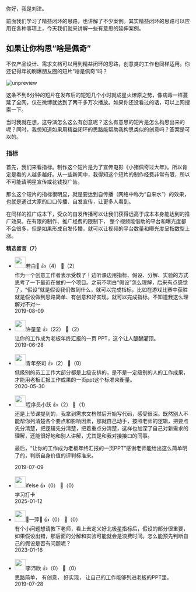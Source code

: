 你好，我是刘津。

前面我们学习了精益闭环的思路，也讲解了不少案例。其实精益闭环的思路可以应用在各种事项上，今天我们就来讲解一些有意思的延伸案例。

## 如果让你构思“啥是佩奇”

不仅产品设计、需求文档可以用到精益闭环的思路，创意类的工作也同样适用。你还记得年初刷爆朋友圈的短片“啥是佩奇”吗？

![unpreview](https://static001.geekbang.org/resource/image/41/7d/41f7e59558680f9ecd09d1b384e8987d.jpg?wh=925%2A521)

这条不到6分钟的短片在发布后的短短几个小时就成星火燎原之势，像病毒一样蔓延了全网，仅在微博就达到了两千多万次播放。如果你还没看过的话，可以上网搜索一下。

当时我就在想，这导演怎么这么有创意呢？这么有意思的短片是怎么构思出来的呢？同时，我想知道如果用精益闭环的思路能帮助我构思类似的创意吗？答案是可以的。

### 指标

首先，我们来看指标。制作这个短片是为了宣传电影《小猪佩奇过大年》。所以肯定是看的人越多越好。从一些新闻中，我得知这个短片的制作经费非常有限，所以不可能请明星宣传或花钱投广告。

那么这个短片的指标很明显，就是要达到自传播（网络中称为“自来水”）的效果，也就是通过大家的口口传播、自发宣传，让更多人看到。

在同样的推广成本下，受众的自发传播可以让我们获得远高于成本本身能达到的推广效果。在有限的制作、推广经费的限制下， 整个视频能借助的平台和曝光度都不会很多，但是如果形成自发传播，就可以让视频的平台数量和曝光度呈指数型上涨。
<div><strong>精选留言（7）</strong></div><ul>
<li><img src="https://static001.geekbang.org/account/avatar/00/16/d8/1b/eb9ed112.jpg" width="30px"><span>若白🍃</span> 👍（4） 💬（2）<div>作为一个创意工作者表示受教了！边听课边用指标、假设、分解、实验的方式思考了一下最近在做的一个项目。之前不明白“假设”怎么理解，后来有点感觉了，“假设”就是假设我们做到什么，就可以完成指标，比如在游戏比赛中获胜就是假设做到思路简单、有创意和好实现，就可以完成指标。不知道我这么理解对不对～</div>2019-08-09</li><br/><li><img src="https://static001.geekbang.org/account/avatar/00/0f/4d/fd/0aa0e39f.jpg" width="30px"><span>许童童</span> 👍（22） 💬（2）<div>让你的工作成为老板年终汇报的一页 PPT，这个让人醍醐灌顶。</div>2019-06-28</li><br/><li><img src="https://static001.geekbang.org/account/avatar/00/13/36/94/0b969588.jpg" width="30px"><span>青年祭司</span> 👍（2） 💬（0）<div>低级别的员工工作大部分都是上级安排的，是不是一定级别的人的工作成果，才能用老板汇报工作成果的一页ppt这个标准来衡量。</div>2020-05-30</li><br/><li><img src="https://static001.geekbang.org/account/avatar/00/0f/7e/bb/947c329a.jpg" width="30px"><span>程序员小跃</span> 👍（2） 💬（1）<div>还是上节课提到的，我拿到需求文档然后开始写代码，感受很深。既然别人不能帮你列清楚各个要点和影响因素，那就自己动手，按照老师的逻辑，把要点先分清楚，把逻辑先分清楚，把着重点分清楚，这样也加深了自己对新需求的理解，还能很好地和别人讲解，尤其是和我对接接口的同事。

最后，“让你的工作成为老板年终汇报的一页PPT”感谢老师能给出这么简单明了的，判断自身价值的评判标准来。</div>2019-07-09</li><br/><li><img src="https://static001.geekbang.org/account/avatar/00/26/eb/d7/90391376.jpg" width="30px"><span>ifelse</span> 👍（0） 💬（0）<div>学习打卡</div>2025-01-12</li><br/><li><img src="https://static001.geekbang.org/account/avatar/00/11/2a/c4/0fb1873a.jpg" width="30px"><span>🐳一萍🐳</span> 👍（0） 💬（0）<div>有个小问题想请教下老师，看上去定义好北极星指标后，假设的部分很重要，如果假设出错，那后面的分解和实验可能就会是浪费时间。怎么能预先判断自己的假设是否有问题呢？</div>2023-01-16</li><br/><li><img src="https://static001.geekbang.org/account/avatar/00/14/cb/07/e34220d6.jpg" width="30px"><span>李沛欣</span> 👍（0） 💬（0）<div>思路简单，
有创意，
好实现，
让自己的工作能够列进老板的PPT里。</div>2019-07-28</li><br/>
</ul>